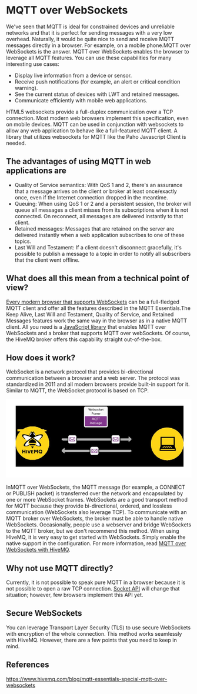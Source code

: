 # MQTT over WebSockets

We've seen that MQTT is ideal for constrained devices and unreliable networks and that it is perfect for sending messages with a very low overhead. Naturally, it would be quite nice to send and receive MQTT messages directly in a browser. For example, on a mobile phone.MQTT over WebSockets is the answer. MQTT over WebSockets enables the browser to leverage all MQTT features. You can use these capabilities for many interesting use cases:

- Display live information from a device or sensor.
- Receive push notifications (for example, an alert or critical condition warning).
- See the current status of devices with LWT and retained messages.
- Communicate efficiently with mobile web applications.

HTML5 websockets provide a full-duplex communication over a TCP connection. Most modern web browsers implement this specification, even on mobile devices. MQTT can be used in conjunction with websockets to allow any web application to behave like a full-featured MQTT client. A library that utilizes websockets for MQTT like the Paho Javascript Client is needed.

## The advantages of using MQTT in web applications are

- Quality of Service semantics: With QoS 1 and 2, there's an assurance that a message arrives on the client or broker at least once/exactly once, even if the Internet connection dropped in the meantime.
- Queuing: When using QoS 1 or 2 and a persistent session, the broker will queue all messages a client misses from its subscriptions when it is not connected. On reconnect, all messages are delivered instantly to that client.
- Retained messages: Messages that are retained on the server are delivered instantly when a web application subscribes to one of these topics.
- Last Will and Testament: If a client doesn't disconnect gracefully, it's possible to publish a message to a topic in order to notify all subscribers that the client went offline.

## What does all this mean from a technical point of view?

[Every modern browser that supports WebSockets](http://caniuse.com/#feat=websockets) can be a full-fledged MQTT client and offer all the features described in the MQTT Essentials.The Keep Alive, Last Will and Testament, Quality of Service, and Retained Messages features work the same way in the browser as in a native MQTT client. All you need is a [JavaScript library](https://eclipse.org/paho/clients/js/) that enables MQTT over WebSockets and a broker that supports MQTT over webSockets. Of course, the HiveMQ broker offers this capability straight out-of-the-box.

## How does it work?

WebSocket is a network protocol that provides bi-directional communication between a browser and a web server. The protocol was standardized in 2011 and all modern browsers provide built-in support for it. Similar to MQTT, the WebSocket protocol is based on TCP.

![image](../../media/MQTT-over-WebSockets-image1.jpg)

InMQTT over WebSockets, the MQTT message (for example, a CONNECT or PUBLISH packet) is transferred over the network and encapsulated by one or more WebSocket frames. WebSockets are a good transport method for MQTT because they provide bi-directional, ordered, and lossless communication (WebSockets also leverage TCP). To communicate with an MQTT broker over WebSockets, the broker must be able to handle native WebSockets. Occasionally, people use a webserver and bridge WebSockets to the MQTT broker, but we don't recommend this method. When using HiveMQ, it is very easy to get started with WebSockets. Simply enable the native support in the configuration. For more information, read [MQTT over WebSockets with HiveMQ](https://www.hivemq.com/mqtt-over-websockets-with-hivemq/).

## Why not use MQTT directly?

Currently, it is not possible to speak pure MQTT in a browser because it is not possible to open a raw TCP connection. [Socket API](http://www.w3.org/TR/raw-sockets/) will change that situation; however, few browsers implement this API yet.

## Secure WebSockets

You can leverage Transport Layer Security (TLS) to use secure WebSockets with encryption of the whole connection. This method works seamlessly with HiveMQ. However, there are a few points that you need to keep in mind.

## References

https://www.hivemq.com/blog/mqtt-essentials-special-mqtt-over-websockets

